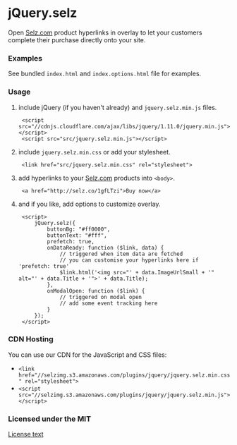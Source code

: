 # jQuery.selz

Open [Selz.com](https://selz.com) product hyperlinks in overlay to let your customers complete their purchase directly onto your site.

### Examples

See bundled `index.html` and `index.options.html` file for examples.

### Usage

1. include jQuery (if you haven't already) and `jquery.selz.min.js` files.

        <script src="//cdnjs.cloudflare.com/ajax/libs/jquery/1.11.0/jquery.min.js"></script>
        <script src="src/jquery.selz.min.js"></script>

2. include `jquery.selz.min.css` or add your stylesheet.

        <link href="src/jquery.selz.min.css" rel="stylesheet">

3. add hyperlinks to your [Selz.com](https://selz.com) products into `<body>`.

        <a href="http://selz.co/1gfLTzi">Buy now</a>

4. and if you like, add options to customize overlay.

        <script>
            jQuery.selz({
                buttonBg: "#ff0000",
                buttonText: "#fff",
                prefetch: true,
                onDataReady: function ($link, data) {
                    // triggered when item data are fetched
                    // you can customise your hyperlinks here if 'prefetch: true'
                    $link.html('<img src="' + data.ImageUrlSmall + '" alt="' + data.Title + '">' + data.Title);
                },
                onModalOpen: function ($link) {
                    // triggered on modal open
                    // add some event tracking here
                }
            });
        </script>

### CDN Hosting
You can use our CDN for the JavaScript and CSS files:

- `<link href="//selzimg.s3.amazonaws.com/plugins/jquery/jquery.selz.min.css" rel="stylesheet">`
- `<script src="//selzimg.s3.amazonaws.com/plugins/jquery/jquery.selz.min.js"></script>`

### Licensed under the MIT

[License text](http://www.opensource.org/licenses/mit-license.php)
